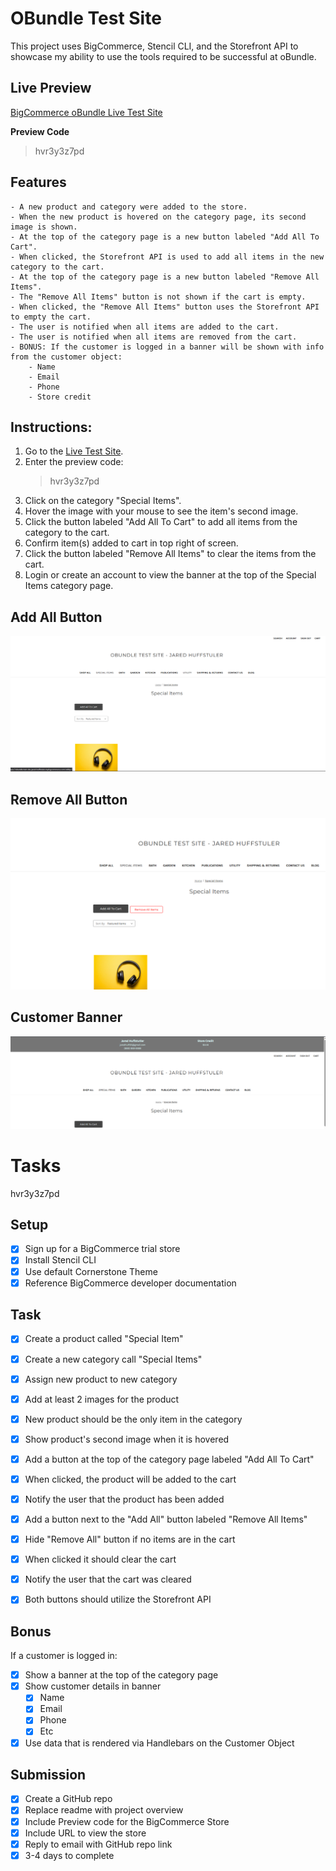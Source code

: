 # OBundle Test Site

This project uses BigCommerce, Stencil CLI, and the Storefront API to showcase my ability to use the tools required to be successful at oBundle.

## Live Preview
[BigCommerce oBundle Live Test Site](https://obundle-test-site-jared-huffstuler.mybigcommerce.com/?ctk=91beefce-8e96-4e17-b803-f7b099ed342c)

<strong>Preview Code</strong>
> hvr3y3z7pd


## Features
    - A new product and category were added to the store.
    - When the new product is hovered on the category page, its second image is shown.
    - At the top of the category page is a new button labeled "Add All To Cart".
    - When clicked, the Storefront API is used to add all items in the new category to the cart.
    - At the top of the category page is a new button labeled "Remove All Items".
    - The "Remove All Items" button is not shown if the cart is empty.
    - When clicked, the "Remove All Items" button uses the Storefront API to empty the cart.
    - The user is notified when all items are added to the cart.
    - The user is notified when all items are removed from the cart.
    - BONUS: If the customer is logged in a banner will be shown with info from the customer object:
        - Name
        - Email
        - Phone
        - Store credit

## Instructions:
1. Go to the [Live Test Site](https://obundle-test-site-jared-huffstuler.mybigcommerce.com/?ctk=91beefce-8e96-4e17-b803-f7b099ed342c).
2. Enter the preview code:
    > hvr3y3z7pd
3. Click on the category "Special Items".
4. Hover the image with your mouse to see the item's second image.
5. Click the button labeled "Add All To Cart" to add all items from the category to the cart.
6. Confirm item(s) added to cart in top right of screen.
7. Click the button labeled "Remove All Items" to clear the items from the cart.
8. Login or create an account to view the banner at the top of the Special Items category page.

## Add All Button
![Add All Button](/assets/img/screenshots/AddAllButton.png)

## Remove All Button
![Add All Button](/assets/img/screenshots/RemoveAllButton.png)

## Customer Banner
![Add All Button](/assets/img/screenshots/CustomerBanner.png)

# Tasks
hvr3y3z7pd
## Setup
- [x] Sign up for a BigCommerce trial store
- [x] Install Stencil CLI
- [x] Use default Cornerstone Theme
- [x] Reference BigCommerce developer documentation

## Task
- [x] Create a product called "Special Item"
- [x] Create a new category call "Special Items"
- [x] Assign new product to new category
- [x] Add at least 2 images for the product
- [x] New product should be the only item in the category
- [x] Show product's second image when it is hovered
- [x] Add a button at the top of the category page labeled "Add All To Cart"
- [x] When clicked, the product will be added to the cart
- [x] Notify the user that the product has been added
- [x] Add a button next to the "Add All" button labeled "Remove All Items"
- [x] Hide "Remove All" button if no items are in the cart
- [x] When clicked it should clear the cart
- [x] Notify the user that the cart was cleared
- [x] Both buttons should utilize the Storefront API


## Bonus
If a customer is logged in:
- [x] Show a banner at the top of the category page
- [x] Show customer details in banner
    - [x] Name
    - [x] Email
    - [x] Phone
    - [x] Etc
- [x] Use data that is rendered via Handlebars on the Customer Object

## Submission
- [x] Create a GitHub repo
- [x] Replace readme with project overview
- [x] Include Preview code for the BigCommerce Store
- [x] Include URL to view the store
- [x] Reply to email with GitHub repo link
- [x] 3-4 days to complete

